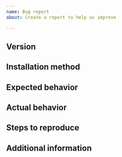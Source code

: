 ```yaml
---
name: Bug report
about: Create a report to help us improve

---
```


<!--- ↑↑ Provide a general summary of the issue in the Title above ↑↑ -->

Version
-------
<!-- Versions of Sympa and related software -->

Installation method
-------------------
<!-- How you installed Sympa: deb, rpm, ports, ... or source package -->

Expected behavior
-----------------
<!--- Tell us what should happen -->

Actual behavior
---------------
<!--- Tell us what happens instead of the expected behavior -->

Steps to reproduce
------------------
<!-- Actual steps that can reproduce the actual behavior -->
<!-- "I opened URL 'aaa', clicked 'bbb' button, ..." and so on -->

Additional information
----------------------
<!-- You may also attach configuration files and/or logs -->
<!-- "selecting or pasting them" link below may be used -->
<!-- NOTE that you should not include sensitive information! -->

